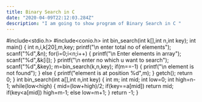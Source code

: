 ```yaml
---
title: Binary Search in C
date: "2020-04-09T22:12:03.284Z"
description: "I am going to show program of Binary Search in C "
---
```


#include<stdio.h>
#include<conio.h>
int bin_search(int k[],int n,int key);
int main()
{
int n,i,k[20],m,key;
printf("\n enter total no of elements");
scanf("%d",&n);
for(i=0;i<n;i++)
{
printf("\n Enter elements in array");
scanf("%d",&k[i]);
}
printf("\n enter no which u want to search");
scanf("%d",&key);
m=bin_search(k,n,key);
if(m==-1)
{
printf("\n element is not found");
}
else
{
printf("element is at position %d",m);
}
getch();
return 0;
}
int bin_search(int a[],int n,int key)
{
int m;
int mid;
int low=0;
int high=n-1;
while(low<high)
{
mid=(low+high)/2;
if(key==a[mid])
return mid;
if(key<a[mid])
high=m-1;
else
low=m+1;
}
return -1;
}
